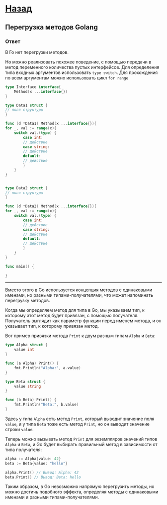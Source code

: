 # [Назад](/L1/L1_.md)

## Перегрузка методов Golang

### Ответ

В Го нет перегрузки методов.

Но можно реализовать похожее поведение, с помощью передачи в метод переменного количества пустых интерфейсов.
Для определения типа входных аргументов использовать `type switch`.
Для прохождения по всем аргументам можно использовать цикл `for range`

```go
type Interface interface{
    Method(x ...interface{})
}

type Data1 struct {
// поля структуры
}

func (d *Data1) Method(x ...interface{}){
for _, val := range(x){
    switch val.(type) {
        case int:
        // действие
        case string:
        // действие
        default:
        // действие
        }
    }
}


type Data2 struct {
// поля структуры
}

func (d *Data2) Method(x ...interface{}){
for _, val := range(x){
    switch val.(type) {
        case int:
        // действие
        case string:
        // действие
        default:
        // действие
        }
    }
}

func main() {
    
}

```

----------------------------------------------------------------
Вместо этого в Go используется концепция методов с одинаковыми именами, но разными типами-получателями, что может напоминать перегрузку методов.

Когда мы определяем метод для типа в Go, мы указываем тип, к которому этот метод будет привязан, с помощью получателя. Получатель выглядит как параметр функции перед именем метода, и он указывает тип, к которому привязан метод.

Вот пример привязки метода `Print` к двум разным типам `Alpha` и `Beta`:

```go
type Alpha struct {
    value int
}

func (a Alpha) Print() {
    fmt.Println("Alpha:", a.value)
}

type Beta struct {
    value string
}

func (b Beta) Print() {
    fmt.Println("Beta:", b.value)
}
```

Здесь у типа `Alpha` есть метод `Print`, который выводит значение поля `value`, и у типа `Beta` тоже есть метод `Print`, но он выводит значение строки `value`.

Теперь можно вызывать метод `Print` для экземпляров значений типов `Alpha` и `Beta`, и Go будет выбирать правильный метод в зависимости от типа получателя:

```go
alpha := Alpha{value: 42}
beta := Beta{value: "hello"}

alpha.Print() // Вывод: Alpha: 42
beta.Print() // Вывод: Beta: hello
```

Таким образом, в Go невозможно напрямую перегрузить методы, но можно достичь подобного эффекта, определяя методы с одинаковыми именами и разными типами-получателями.

